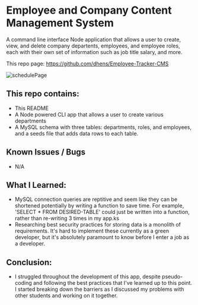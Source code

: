 # Employee and Company Content Management System 

A command line interface Node application that allows a user to create, view, and delete company departents, employees, and employee roles, each with their own set of information such as job title salary, and more.

This repo page: https://github.com/dhens/Employee-Tracker-CMS

![schedulePage](https://i.imgur.com/uqm95Y3.png)

## This repo contains:
* This README
* A Node powered CLI app that allows a user to create various departments 
* A MySQL schema with three tables: departments, roles, and employees, and a seeds file that adds data rows to each table.

## Known Issues / Bugs
* N/A

## What I Learned:
* MySQL connection queries are reptitive and seem like they can be shortened potentially by writing a function to save time. For example, 'SELECT * FROM DESIRED-TABLE' could just be written into a function, rather than re-writing 3 times in my app.ks
* Researching best security practices for storing data is a monolith of requirements. It's hard to implement these currently as a green developer, but it's absolutely paramount to know before I enter a job as a developer.

## Conclusion:
* I struggled throughout the development of this app, despite pseudo-coding and following the best practices that I've learned up to this point. I started breaking down the barriers as I discussed my problems with other students and working on it together.
